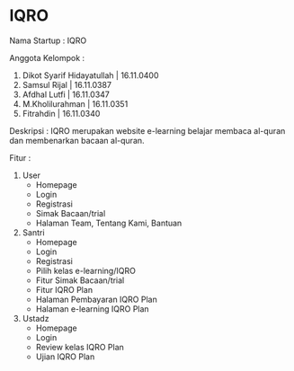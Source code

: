 # IQRO
Nama Startup : IQRO 

Anggota Kelompok :
1. Dikot Syarif Hidayatullah  | 16.11.0400
2. Samsul Rijal 			  | 16.11.0387
3. Afdhal Lutfi				  | 16.11.0347
4. M.Kholilurahman			  | 16.11.0351
5. Fitrahdin				  | 16.11.0340

Deskripsi : 
IQRO merupakan website e-learning belajar membaca al-quran dan membenarkan bacaan al-quran.

Fitur :
1. User
	- Homepage
	- Login
	- Registrasi
	- Simak Bacaan/trial
	- Halaman Team, Tentang Kami, Bantuan
2. Santri
	- Homepage
	- Login
	- Registrasi
	- Pilih kelas e-learning/IQRO
	- Fitur Simak Bacaan/trial
	- Fitur IQRO Plan
	- Halaman Pembayaran IQRO Plan
	- Halaman e-learning IQRO Plan
3. Ustadz
	- Homepage
	- Login
	- Review kelas IQRO Plan
	- Ujian IQRO Plan
